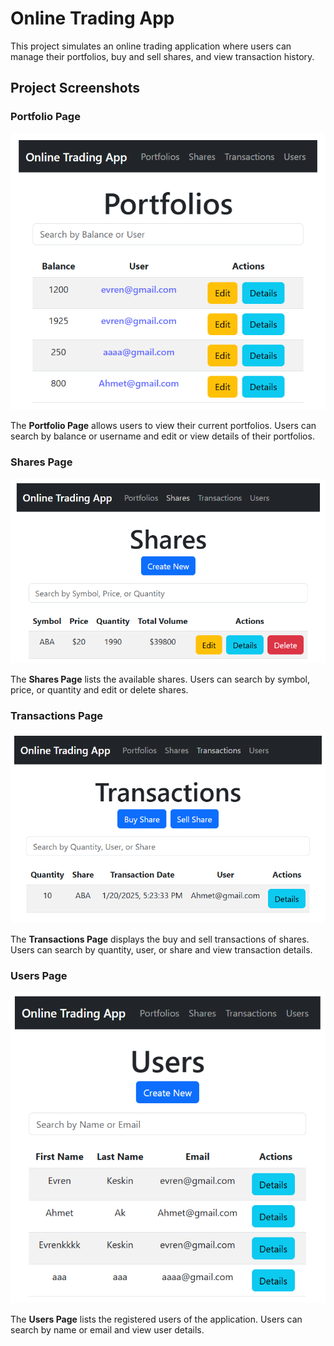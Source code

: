 # Online Trading App

This project simulates an online trading application where users can manage their portfolios, buy and sell shares, and view transaction history.

## Project Screenshots

### Portfolio Page
![Portfolios](https://github.com/keskinEvren/online-trading-app-react/blob/main/readme-assets/portfolios.PNG?raw=true)

The **Portfolio Page** allows users to view their current portfolios. Users can search by balance or username and edit or view details of their portfolios.

### Shares Page
![Shares](https://github.com/keskinEvren/online-trading-app-react/blob/main/readme-assets/shares.PNG?raw=true)

The **Shares Page** lists the available shares. Users can search by symbol, price, or quantity and edit or delete shares.

### Transactions Page
![Transactions](https://github.com/keskinEvren/online-trading-app-react/blob/main/readme-assets/transaction.PNG?raw=true)

The **Transactions Page** displays the buy and sell transactions of shares. Users can search by quantity, user, or share and view transaction details.

### Users Page
![Users](https://github.com/keskinEvren/online-trading-app-react/blob/main/readme-assets/users.PNG?raw=true)

The **Users Page** lists the registered users of the application. Users can search by name or email and view user details.
